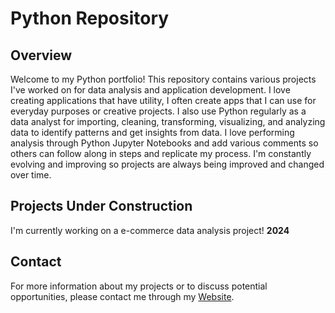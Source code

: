 # Python Repository

## Overview
Welcome to my Python portfolio! This repository contains various projects I've worked on for data analysis and application development. I love creating applications that have utility, I often create apps that I can use for everyday purposes or creative projects. I also use Python regularly as a data analyst for importing, cleaning, transforming, visualizing, and analyzing data to identify patterns and get insights from data. I love performing analysis through Python Jupyter Notebooks and add various comments so others can follow along in steps and replicate my process. I'm constantly evolving and improving so projects are always being improved and changed over time. 

## Projects Under Construction
I'm currently working on a e-commerce data analysis project! **2024**

## Contact
For more information about my projects or to discuss potential opportunities, please contact me through my [Website](https://Jade010.github.io).
